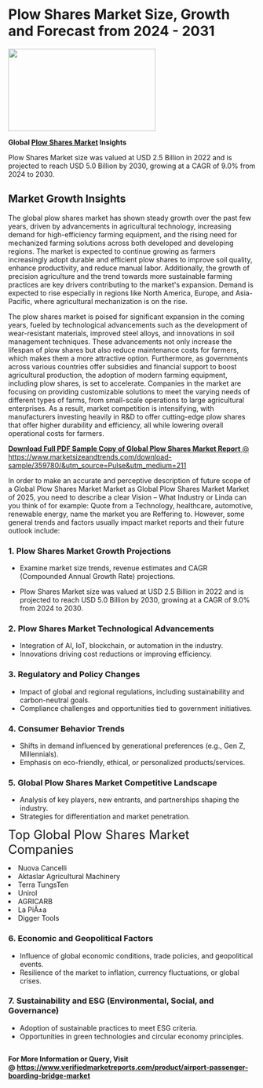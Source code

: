 <H1>Plow Shares Market Size, Growth and Forecast from 2024 - 2031</H1><img class="aligncenter size-medium wp-image-584254" src="https://thirdeyenews.in/wp-content/uploads/2024/09/Global-Market-Research-300x168.jpeg" alt="" width="300" height="168" /><p><strong>Global&nbsp;<a href="https://www.marketsizeandtrends.com/download-sample/359780/&amp;utm_source=Pulse&amp;utm_medium=211">Plow Shares Market</a> Insights</strong></p><p>Plow Shares Market size was valued at USD 2.5 Billion in 2022 and is projected to reach USD 5.0 Billion by 2030, growing at a CAGR of 9.0% from 2024 to 2030.</p><p><h2>Market Growth Insights</h2> <p>The global plow shares market has shown steady growth over the past few years, driven by advancements in agricultural technology, increasing demand for high-efficiency farming equipment, and the rising need for mechanized farming solutions across both developed and developing regions. The market is expected to continue growing as farmers increasingly adopt durable and efficient plow shares to improve soil quality, enhance productivity, and reduce manual labor. Additionally, the growth of precision agriculture and the trend towards more sustainable farming practices are key drivers contributing to the market's expansion. Demand is expected to rise especially in regions like North America, Europe, and Asia-Pacific, where agricultural mechanization is on the rise.</p> <p><a href="#"></a></p> <p>The plow shares market is poised for significant expansion in the coming years, fueled by technological advancements such as the development of wear-resistant materials, improved steel alloys, and innovations in soil management techniques. These advancements not only increase the lifespan of plow shares but also reduce maintenance costs for farmers, which makes them a more attractive option. Furthermore, as governments across various countries offer subsidies and financial support to boost agricultural production, the adoption of modern farming equipment, including plow shares, is set to accelerate. Companies in the market are focusing on providing customizable solutions to meet the varying needs of different types of farms, from small-scale operations to large agricultural enterprises. As a result, market competition is intensifying, with manufacturers investing heavily in R&D to offer cutting-edge plow shares that offer higher durability and efficiency, all while lowering overall operational costs for farmers.</p> <p><a href="#"></p><p><span class=""><strong>Download Full PDF Sample Copy of Global Plow Shares Market Report</strong> @ <a href="https://www.marketsizeandtrends.com/download-sample/359780/&amp;utm_source=Pulse&amp;utm_medium=211" target="_blank">https://www.marketsizeandtrends.com/download-sample/359780/&amp;utm_source=Pulse&amp;utm_medium=211</a></span></p><p>In order to make an accurate and perceptive description of future scope of a Global&nbsp;Plow Shares Market Market as Global&nbsp;Plow Shares Market Market of 2025, you need to describe a clear Vision &ndash; What Industry or Linda can you think of for example: Quote from a Technology, healthcare, automotive, renewable energy, name the market you are Reffering to. However, some general trends and factors usually impact market reports and their future outlook include:</p><h3>1.&nbsp;<strong>Plow Shares Market Growth Projections</strong></h3><ul><li>Examine market size trends, revenue estimates and CAGR (Compounded Annual Growth Rate) projections.</li><li><p>Plow Shares Market size was valued at USD 2.5 Billion in 2022 and is projected to reach USD 5.0 Billion by 2030, growing at a CAGR of 9.0% from 2024 to 2030.</p></li></ul><h3>2.&nbsp;<strong>Plow Shares Market Technological Advancements</strong></h3><ul><li>Integration of AI, IoT, blockchain, or automation in the industry.</li><li>Innovations driving cost reductions or improving efficiency.</li></ul><h3>3.&nbsp;<strong>Regulatory and Policy Changes</strong></h3><ul><li>Impact of global and regional regulations, including sustainability and carbon-neutral goals.</li><li>Compliance challenges and opportunities tied to government initiatives.</li></ul><h3>4.&nbsp;<strong>Consumer Behavior Trends</strong></h3><ul><li>Shifts in demand influenced by generational preferences (e.g., Gen Z, Millennials).</li><li>Emphasis on eco-friendly, ethical, or personalized products/services.</li></ul><h3>5.&nbsp;<strong>Global Plow Shares Market Competitive Landscape</strong></h3><ul><li>Analysis of key players, new entrants, and partnerships shaping the industry.</li><li>Strategies for differentiation and market penetration.</li></ul><p data-pm-slice="1 1 []"><span style="color: inherit; font-family: inherit; font-size: 25px;">Top Global Plow Shares Market Companies</span></p><div class="" data-test-id=""><p><li>Nuova Cancelli</li><li> Aktaslar Agricultural Machinery</li><li> Terra TungsTen</li><li> Unirol</li><li> AGRICARB</li><li> La PiÃ±a</li><li> Digger Tools</li></p></div><h3>6.&nbsp;<strong>Economic and Geopolitical Factors</strong></h3><ul><li>Influence of global economic conditions, trade policies, and geopolitical events.</li><li>Resilience of the market to inflation, currency fluctuations, or global crises.</li></ul><h3>7.&nbsp;<strong>Sustainability and ESG (Environmental, Social, and Governance)</strong></h3><ul><li>Adoption of sustainable practices to meet ESG criteria.</li><li>Opportunities in green technologies and circular economy principles.</li></ul><h2><strong style="font-size: 14px;">For More Information or Query, Visit @&nbsp;</strong><a style="background-color: #ffffff; font-size: 14px;" href="https://www.marketsizeandtrends.com/report/plow-shares-market/" target="_blank">https://www.verifiedmarketreports.com/product/airport-passenger-boarding-bridge-market</a></h2>
